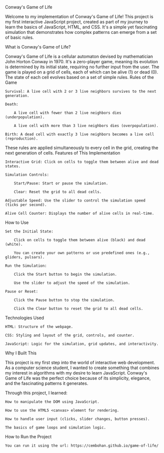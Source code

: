 Conway's Game of Life

Welcome to my implementation of Conway's Game of Life! This project is my first interactive JavaScript project, created as part of my journey to learn the basics of JavaScript, HTML, and CSS. It's a simple yet fascinating simulation that demonstrates how complex patterns can emerge from a set of basic rules.

What is Conway's Game of Life?

Conway's Game of Life is a cellular automaton devised by mathematician John Horton Conway in 1970. It's a zero-player game, meaning its evolution is determined by its initial state, requiring no further input from the user. The game is played on a grid of cells, each of which can be alive (1) or dead (0). The state of each cell evolves based on a set of simple rules.
Rules of the Game

    Survival: A live cell with 2 or 3 live neighbors survives to the next generation.

    Death:

        A live cell with fewer than 2 live neighbors dies (underpopulation).

        A live cell with more than 3 live neighbors dies (overpopulation).

    Birth: A dead cell with exactly 3 live neighbors becomes a live cell (reproduction).

These rules are applied simultaneously to every cell in the grid, creating the next generation of cells.
Features of This Implementation

    Interactive Grid: Click on cells to toggle them between alive and dead states.

    Simulation Controls:

        Start/Pause: Start or pause the simulation.

        Clear: Reset the grid to all dead cells.

    Adjustable Speed: Use the slider to control the simulation speed (ticks per second).

    Alive Cell Counter: Displays the number of alive cells in real-time.

How to Use

    Set the Initial State:

        Click on cells to toggle them between alive (black) and dead (white).

        You can create your own patterns or use predefined ones (e.g., gliders, pulsars).

    Run the Simulation:

        Click the Start button to begin the simulation.

        Use the slider to adjust the speed of the simulation.

    Pause or Reset:

        Click the Pause button to stop the simulation.

        Click the Clear button to reset the grid to all dead cells.

Technologies Used

    HTML: Structure of the webpage.

    CSS: Styling and layout of the grid, controls, and counter.

    JavaScript: Logic for the simulation, grid updates, and interactivity.

Why I Built This

This project is my first step into the world of interactive web development. As a computer science student, I wanted to create something that combines my interest in algorithms with my desire to learn JavaScript. Conway's Game of Life was the perfect choice because of its simplicity, elegance, and the fascinating patterns it generates.

Through this project, I learned:

    How to manipulate the DOM using JavaScript.

    How to use the HTML5 <canvas> element for rendering.

    How to handle user input (clicks, slider changes, button presses).

    The basics of game loops and simulation logic.

How to Run the Project

    You can run it using the url: https://cembohan.github.io/game-of-life/
